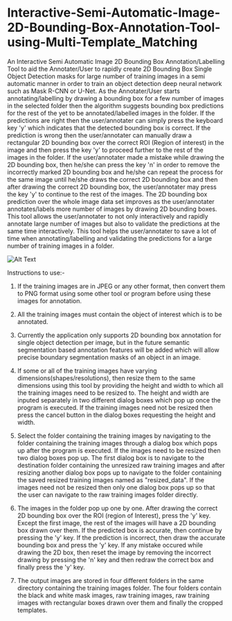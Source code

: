 # Interactive-Semi-Automatic-Image-2D-Bounding-Box-Annotation-Tool-using-Multi-Template_Matching
 An Interactive Semi Automatic Image 2D Bounding Box Annotation/Labelling Tool to aid the Annotater/User to rapidly create 2D Bounding Box Single Object Detection masks for large number of training images in a semi automatic manner in order to train an object detection deep neural network such as Mask R-CNN or U-Net. As the Annotater/User starts annotating/labelling by drawing a bounding box for a few number of images in the selected folder then the algorithm suggests bounding box predictions for the rest of the yet to be annotated/labelled images in the folder. If the predictions are right then the user/annotater can simply press the keyboard key 'y' which indicates that the detected bounding box is correct. If the prediction is wrong then the user/annotater can manually draw a rectangular 2D bounding box over the correct ROI (Region of interest) in the image and then press the key 'y' to proceed further to the rest of the images in the folder. If the user/annotater made a mistake while drawing the 2D bounding box, then he/she can press the key 'n' in order to remove the incorrectly marked 2D bounding box and he/she can repeat the process for the same image until he/she draws the correct 2D bounding box and then after drawing the correct 2D bounding box, the user/annotater may press the key 'y' to continue to the rest of the images. The 2D bounding box prediction over the whole image data set improves as the user/annotater annotates/labels more number of images by drawing 2D bounding boxes. This tool allows the user/annotater to not only interactively and rapidly annotate large number of images but also to validate the predictions at the same time interactively. This tool helps the user/annotater to save a lot of time when annotating/labelling and validating the predictions for a large number of training images in a folder.  

![Alt Text](demo/demo.gif)

 Instructions to use:-  
 
 1. If the training images are in JPEG or any other format, then convert them to PNG format using some other tool or program before using these images for annotation.  
 
 2. All the training images must contain the object of interest which is to be annotated.  
 
 3. Currently the application only supports 2D bounding box annotation for single object detection per image, but in the future semantic segmentation based annotation features will be added which will allow precise boundary segmentation masks of an object in an image.   
 
 4. If some or all of the training images have varying dimensions(shapes/resolutions), then resize them to the same dimensions using this tool by providing the height and width to which all the training images need to be resized to. The height and width are inputed separately in two different dialog boxes which pop up once the program is executed. If the training images need not be resized then press the cancel button in the dialog boxes requesting the height and width.
 
 5. Select the folder containing the training images by navigating to the folder containing the training images through a dialog box which pops up after the program is executed. If the images need to be resized then two dialog boxes pop up. The first dialog box is to navigate to the destination folder containing the unresized raw training images and after resizing another dialog box pops up to navigate to the folder containing the saved resized training images named as "resized_data". If the images need not be resized then only one dialog box pops up so that the user can navigate to the raw training images folder directly.  
 
 6. The images in the folder pop up one by one. After drawing the correct 2D bounding box over the ROI (region of Interest), press the 'y' key. Except the first image, the rest of the images will have a 2D bounding box drawn over them. If the predicted box is accurate, then continue by pressing the 'y' key. If the prediction is incorrect, then draw the accurate bounding box and press the 'y' key. If any mistake occured while drawing the 2D box, then reset the image by removing the incorrect drawing by pressing the 'n' key and then redraw the correct box and finally press the 'y' key.  
 
 7. The output images are stored in four different folders in the same directory containing the training images folder. The four folders contain the black and white mask images, raw training images, raw training images with rectangular boxes drawn over them and finally the cropped templates.

